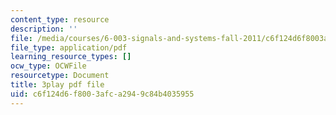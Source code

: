 ```yaml
---
content_type: resource
description: ''
file: /media/courses/6-003-signals-and-systems-fall-2011/c6f124d6f8003afca2949c84b4035955_4PlHFcfB8DA.pdf
file_type: application/pdf
learning_resource_types: []
ocw_type: OCWFile
resourcetype: Document
title: 3play pdf file
uid: c6f124d6-f800-3afc-a294-9c84b4035955
---
```


